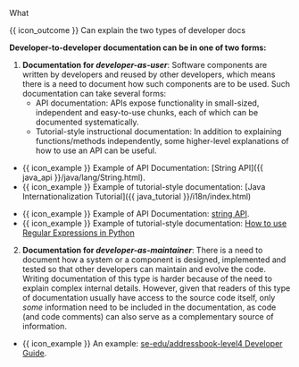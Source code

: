 <span id="title">What</span>

<span id="prereqs"></span>

<span id="outcomes">{{ icon_outcome }} Can explain the two types of developer docs</span>

<div id="body">

**Developer-to-developer documentation can be in one of two forms:**

1. **Documentation for _developer-as-user_**: Software components are written by developers and reused by other developers, which means there is a need to document how such components are to be used. Such documentation can take several forms:
   * API documentation: APIs expose functionality in small-sized, independent and easy-to-use chunks, each of which can be documented systematically. 
   * Tutorial-style instructional documentation: In addition to explaining functions/methods independently, some higher-level explanations of how to use an API can be useful.
  
<tip-box>

<div class="alt-java">

* {{ icon_example }} Example of API Documentation: [String API]({{ java_api }}/java/lang/String.html).
* {{ icon_example }} Example of tutorial-style documentation: [Java Internationalization Tutorial]({{ java_tutorial }}/i18n/index.html)

</div>
<div class="alt-python">

* {{ icon_example }} Example of API Documentation: [string API](https://docs.python.org/3/library/string.html).
* {{ icon_example }} Example of tutorial-style documentation: [How to use Regular Expressions in Python](https://docs.python.org/3/howto/regex.html)

</div>

</tip-box>

2. **Documentation for _developer-as-maintainer_**: There is a need to document how a system or a component is designed, implemented and tested so that other developers can maintain and evolve the code. Writing documentation of this type is harder because of the need to explain complex internal details. However, given that readers of this type of documentation usually have access to the source code itself, only _some_ information need to be included in the documentation, as code (and code comments) can also serve as a complementary source of information.

<tip-box>

* {{ icon_example }} An example: [se-edu/addressbook-level4 Developer Guide](https://se-edu.github.io/addressbook-level4/DeveloperGuide.html#design).

</tip-box>

</div>

<div id="extras">

<include src="exercises.md" />

</div>